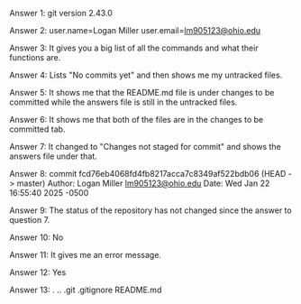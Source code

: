 Answer 1: git version 2.43.0

Answer 2: user.name=Logan Miller
user.email=lm905123@ohio.edu

Answer 3: It gives you a big list of all the commands and what their functions are.

Answer 4: Lists "No commits yet" and then shows me my untracked files.

Answer 5: It shows me that the README.md file is under changes to be committed while the answers file is still in the untracked files.

Answer 6: It shows me that both of the files are in the changes to be committed tab.

Answer 7: It changed to "Changes not staged for commit" and shows the answers file under that.

Answer 8: commit fcd76eb4068fd4fb8217acca7c8349af522bdb06 (HEAD -> master)
Author: Logan Miller <lm905123@ohio.edu>
Date:   Wed Jan 22 16:55:40 2025 -0500

Answer 9: The status of the repository has not changed since the answer to question 7.

Answer 10: No

Answer 11: It gives me an error message.

Answer 12: Yes

Answer 13: .  ..  .git  .gitignore  README.md


